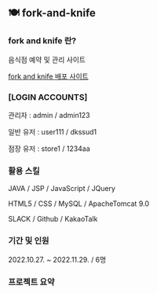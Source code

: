 ## 🍽️ fork-and-knife

### fork and knife 란?
음식점 예약 및 관리 사이트

[fork and knife 배포 사이트](http://itwillbs10.cafe24.com/Fork)

### [LOGIN ACCOUNTS] 
관리자 : admin / admin123 

일반 유저 : user111 / dkssud1 

점장 유저 : store1 / 1234aa 

### 활용 스킬
JAVA / JSP / JavaScript / JQuery

HTML5 / CSS / MySQL / ApacheTomcat 9.0

SLACK / Github / KakaoTalk

### 기간 및 인원
2022.10.27. ~ 2022.11.29. / 6명

### 프로젝트 요약

